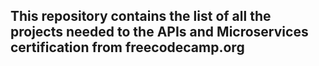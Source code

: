## This repository contains the list of all the projects needed to the APIs and Microservices certification from freecodecamp.org
